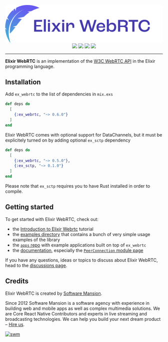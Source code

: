 <p align="center">
  <img src="https://raw.githubusercontent.com/elixir-webrtc/ex_webrtc/8404c58384a42f1173ac391e0ad9f69be47881d0/logo_text.svg">
  <br />
  <a href="https://hex.pm/packages/ex_webrtc"><img src="https://img.shields.io/hexpm/v/ex_webrtc.svg" /></a>
  <a href="https://hexdocs.pm/ex_webrtc"><img src="https://img.shields.io/badge/api-docs-yellow.svg?style=flat"  /></a>
  <a href="https://github.com/elixir-webrtc/ex_webrtc/actions/workflows/ci.yml"><img src="https://img.shields.io/github/actions/workflow/status/elixir-webrtc/ex_webrtc/ci.yml?logo=github&label=CI"  /></a>
  <a href="https://codecov.io/gh/elixir-webrtc/ex_webrtc"><img src="https://codecov.io/gh/elixir-webrtc/ex_webrtc/graph/badge.svg?token=PdnXfnnmNw"  /></a>
</p>

---

**Elixir WebRTC** is an implementation of the [W3C WebRTC API](https://www.w3.org/TR/webrtc/) in the Elixir programming language.

## Installation

Add `ex_webrtc` to the list of dependencies in `mix.exs`

```elixir
def deps do
  [
    {:ex_webrtc, "~> 0.6.0"}
  ]
end
```

Elixir WebRTC comes with optional support for DataChannels, but it must be explicitely turned on by
adding optional `ex_sctp` dependency

```elixir
def deps do
  [
    {:ex_webrtc, "~> 0.5.0"},
    {:ex_sctp, "~> 0.1.0"}
  ]
end
```

Please note that `ex_sctp` requires you to have Rust installed in order to compile.

## Getting started

To get started with Elixir WebRTC, check out:
* the [Introduction to Elixir Webrtc](https://hexdocs.pm/ex_webrtc/intro.html) tutorial
* the [examples directory](https://github.com/elixir-webrtc/ex_webrtc/tree/master/examples) that contains a bunch of very simple usage examples of the library
* the [`apps` repo](https://github.com/elixir-webrtc/apps) with example applications built on top of `ex_webrtc`
* the [documentation](https://hexdocs.pm/ex_webrtc/readme.html), especially the [`PeerConnection` module page](https://hexdocs.pm/ex_webrtc/ExWebRTC.PeerConnection.html)

If you have any questions, ideas or topics to discuss about Elixir WebRTC, head to the [discussions page](https://github.com/orgs/elixir-webrtc/discussions).


## Credits

Elixir WebRTC is created by [Software Mansion](https://swmansion.com/).

Since 2012 Software Mansion is a software agency with experience in building web and mobile apps as well as complex multimedia solutions. We are Core React Native Contributors and experts in live streaming and broadcasting technologies. We can help you build your next dream product – [Hire us](https://swmansion.com/contact/projects).

[![swm](https://logo.swmansion.com/logo?color=white&variant=desktop&width=150 'Software Mansion')](https://swmansion.com)
